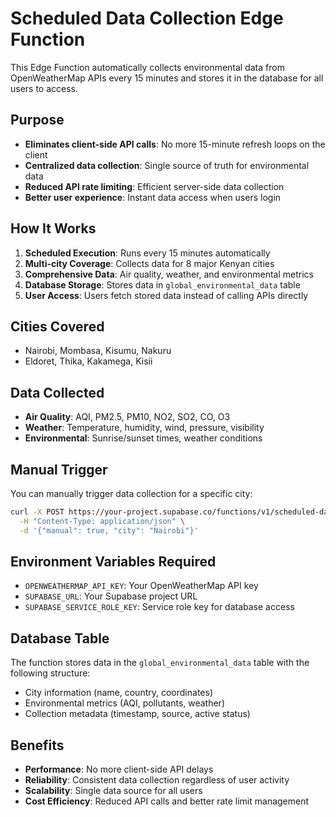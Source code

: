 # Scheduled Data Collection Edge Function

This Edge Function automatically collects environmental data from OpenWeatherMap APIs every 15 minutes and stores it in the database for all users to access.

## Purpose

- **Eliminates client-side API calls**: No more 15-minute refresh loops on the client
- **Centralized data collection**: Single source of truth for environmental data
- **Reduced API rate limiting**: Efficient server-side data collection
- **Better user experience**: Instant data access when users login

## How It Works

1. **Scheduled Execution**: Runs every 15 minutes automatically
2. **Multi-city Coverage**: Collects data for 8 major Kenyan cities
3. **Comprehensive Data**: Air quality, weather, and environmental metrics
4. **Database Storage**: Stores data in `global_environmental_data` table
5. **User Access**: Users fetch stored data instead of calling APIs directly

## Cities Covered

- Nairobi, Mombasa, Kisumu, Nakuru
- Eldoret, Thika, Kakamega, Kisii

## Data Collected

- **Air Quality**: AQI, PM2.5, PM10, NO2, SO2, CO, O3
- **Weather**: Temperature, humidity, wind, pressure, visibility
- **Environmental**: Sunrise/sunset times, weather conditions

## Manual Trigger

You can manually trigger data collection for a specific city:

```bash
curl -X POST https://your-project.supabase.co/functions/v1/scheduled-data-collection \
  -H "Content-Type: application/json" \
  -d '{"manual": true, "city": "Nairobi"}'
```

## Environment Variables Required

- `OPENWEATHERMAP_API_KEY`: Your OpenWeatherMap API key
- `SUPABASE_URL`: Your Supabase project URL
- `SUPABASE_SERVICE_ROLE_KEY`: Service role key for database access

## Database Table

The function stores data in the `global_environmental_data` table with the following structure:

- City information (name, country, coordinates)
- Environmental metrics (AQI, pollutants, weather)
- Collection metadata (timestamp, source, active status)

## Benefits

- **Performance**: No more client-side API delays
- **Reliability**: Consistent data collection regardless of user activity
- **Scalability**: Single data source for all users
- **Cost Efficiency**: Reduced API calls and better rate limit management
